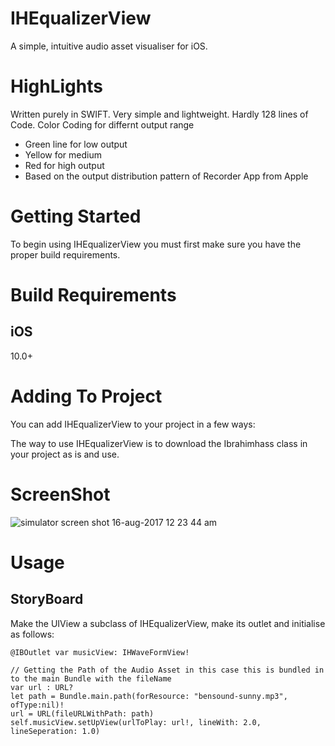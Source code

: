 # IHEqualizerView
A simple, intuitive audio asset visualiser for iOS.

# HighLights
Written purely in SWIFT. Very simple and lightweight. Hardly 128 lines of Code. Color Coding for differnt output range 

* Green line for low output
* Yellow for medium
* Red for high output
* Based on the output distribution pattern of Recorder App from Apple

# Getting Started

To begin using IHEqualizerView you must first make sure you have the proper build requirements.

# Build Requirements

## iOS

10.0+

# Adding To Project

You can add IHEqualizerView to your project in a few ways: 

The way to use IHEqualizerView is to download the Ibrahimhass class in your project as is and use.

# ScreenShot
![simulator screen shot 16-aug-2017 12 23 44 am](https://i.stack.imgur.com/HsdX1.gif)
# Usage

## StoryBoard

Make the UIView a subclass of IHEqualizerView, make its outlet and initialise as follows:

    @IBOutlet var musicView: IHWaveFormView!

    // Getting the Path of the Audio Asset in this case this is bundled in to the main Bundle with the fileName 
    var url : URL?
    let path = Bundle.main.path(forResource: "bensound-sunny.mp3", ofType:nil)!
    url = URL(fileURLWithPath: path)
    self.musicView.setUpView(urlToPlay: url!, lineWith: 2.0, lineSeperation: 1.0)

